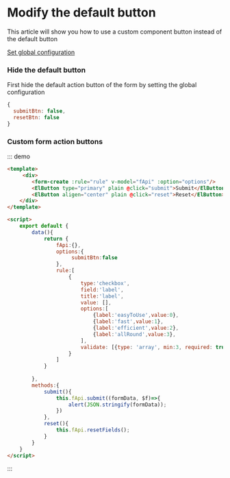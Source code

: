 # Modify the default button

This article will show you how to use a custom component button instead of the default button

[Set global configuration](/en/v2/guide/global-options.html)

### Hide the default button

First hide the default action button of the form by setting the global configuration
```js
{
  submitBtn: false,
  resetBtn: false
}
```


### Custom form action buttons

::: demo
```html
<template>
     <div>
        <form-create :rule="rule" v-model="fApi" :option="options"/>
        <ElButton type="primary" plain @click="submit">Submit</ElButton>
        <ElButton aligen="center" plain @click="reset">Reset</ElButton>
    </div>
</template>

<script>
    export default {
        data(){
            return {
                fApi:{},
                options:{
                     submitBtn:false
                },
                rule:[
                    {
                        type:'checkbox',
                        field:'label',
                        title:'label',
                        value: [],
                        options:[
                            {label:'easyToUse',value:0},
                            {label:'fast',value:1},
                            {label:'efficient',value:2},
                            {label:'allRound',value:3},
                        ],
                        validate: [{type: 'array', min:3, required: true, message:'Select at least 3'}]
                    }
                ]
            }
            
        },
        methods:{
            submit(){
                this.fApi.submit((formData, $f)=>{
                    alert(JSON.stringify(formData));
                })
            },
            reset(){
                this.fApi.resetFields();
            }
        }
    }
</script>
```
:::